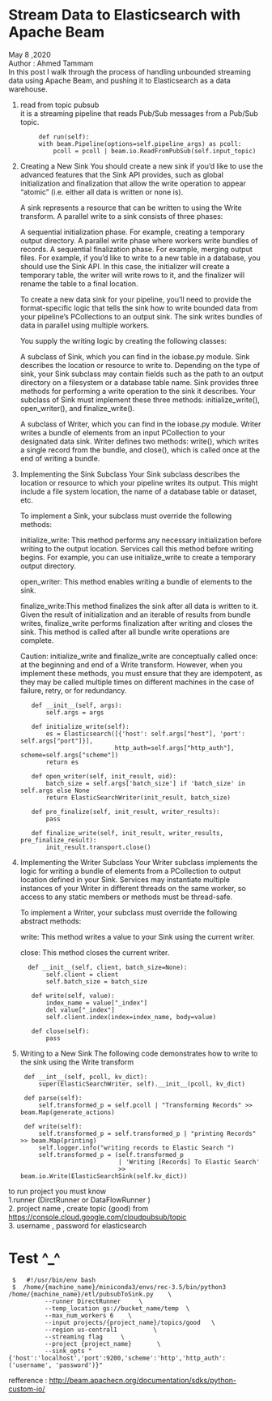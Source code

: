 # Stream Data to Elasticsearch with Apache Beam
May 8 ,2020    
Author : Ahmed Tammam     
In this post I walk through the process of handling unbounded streaming data using Apache Beam, and pushing it to Elasticsearch  as a data warehouse.

1. read from topic pubsub     
  it is a streaming pipeline that reads Pub/Sub messages from a Pub/Sub topic.
  
            def run(self):
            with beam.Pipeline(options=self.pipeline_args) as pcoll:
                pcoll = pcoll | beam.io.ReadFromPubSub(self.input_topic)

2. Creating a New Sink
     You should create a new sink if you’d like to use the advanced features that the Sink API provides, such as global            initialization and finalization that allow the write operation to appear “atomic” (i.e. either all data is written or        none is).

    A sink represents a resource that can be written to using the Write transform. A parallel write to a sink consists of         three phases:

    A sequential initialization phase. For example, creating a temporary output directory.
    A parallel write phase where workers write bundles of records.
    A sequential finalization phase. For example, merging output files.
    For example, if you’d like to write to a new table in a database, you should use the Sink API. In this case, the             initializer will create a temporary table, the writer will write rows to it, and the finalizer will rename the table to     a final location.

    To create a new data sink for your pipeline, you’ll need to provide the format-specific logic that tells the sink how to     write bounded data from your pipeline’s PCollections to an output sink. The sink writes bundles of data in parallel           using multiple workers.

    You supply the writing logic by creating the following classes:

    A subclass of Sink, which you can find in the iobase.py module. Sink describes the location or resource to write to.        Depending on the type of sink, your Sink subclass may contain fields such as the path to an output directory on a            filesystem or a database table name. Sink provides three methods for performing a write operation to the sink it              describes. Your subclass of Sink must implement these three methods: initialize_write(), open_writer(), and                  finalize_write().

   A subclass of Writer, which you can find in the iobase.py module. Writer writes a bundle of elements from an input            PCollection to your designated data sink. Writer defines two methods: write(), which writes a single record from the          bundle, and close(), which is called once at the end of writing a bundle.

3. Implementing the Sink Subclass
    Your Sink subclass describes the location or resource to which your pipeline writes its output. This might include a         file system location, the name of a database table or dataset, etc.

    To implement a Sink, your subclass must override the following methods:

    initialize_write: This method performs any necessary initialization before writing to the output location. Services call     this method before writing begins. For example, you can use initialize_write to create a temporary output directory.

    open_writer: This method enables writing a bundle of elements to the sink.

    finalize_write:This method finalizes the sink after all data is written to it. Given the result of initialization and an     iterable of results from bundle writes, finalize_write performs finalization after writing and closes the sink. This         method is called after all bundle write operations are complete.

    Caution: initialize_write and finalize_write are conceptually called once: at the beginning and end of a Write               transform.     However, when you implement these methods, you must ensure that they are idempotent, as they may be           called multiple times     on different machines in the case of failure, retry, or for redundancy.

          def __init__(self, args):
              self.args = args

          def initialize_write(self):
              es = Elasticsearch([{'host': self.args["host"], 'port': self.args["port"]}],
                                 http_auth=self.args["http_auth"], scheme=self.args["scheme"])
              return es

          def open_writer(self, init_result, uid):
              batch_size = self.args['batch_size'] if 'batch_size' in self.args else None
              return ElasticSearchWriter(init_result, batch_size)

          def pre_finalize(self, init_result, writer_results):
              pass

          def finalize_write(self, init_result, writer_results, pre_finalize_result):
              init_result.transport.close()

4. Implementing the Writer Subclass
    Your Writer subclass implements the logic for writing a bundle of elements from a PCollection to output location defined     in your Sink. Services may instantiate multiple instances of your Writer in different threads on the same worker, so         access to any static members or methods must be thread-safe.

    To implement a Writer, your subclass must override the following abstract methods:

    write: This method writes a value to your Sink using the current writer.
    
    close: This method closes the current writer.

         def __init__(self, client, batch_size=None):
              self.client = client
              self.batch_size = batch_size

          def write(self, value):
              index_name = value["_index"]
              del value["_index"]
              self.client.index(index=index_name, body=value)

          def close(self):
              pass

5. Writing to a New Sink
  The following code demonstrates how to write to the sink using the Write transform
  
        def __int__(self, pcoll, kv_dict):
            super(ElasticSearchWriter, self).__init__(pcoll, kv_dict)

        def parse(self):
            self.transformed_p = self.pcoll | "Transforming Records" >> beam.Map(generate_actions)

        def write(self):
            self.transformed_p = self.transformed_p | "printing Records" >> beam.Map(printing)
            self.logger.info("writing records to Elastic Search ")
            self.transformed_p = (self.transformed_p
                                  | 'Writing [Records] To Elastic Search'
                                  >> beam.io.Write(ElasticSearchSink(self.kv_dict))
to run project you must know                   
   1.runner (DirctRunner or DataFlowRunner )   
   2. project name , create topic (good) from https://console.cloud.google.com/cloudpubsub/topic    
   3. username , password for elasticsearch
   
# Test ^_^  
     $   #!/usr/bin/env bash     
     $  /home/{machine_name}/miniconda3/envs/rec-3.5/bin/python3  /home/{machine_name}/etl/pubsubToSink.py    \
              --runner DirectRunner     \
              --temp_location gs://bucket_name/temp  \
              --max_num_workers 6    \
              --input projects/{project_name}/topics/good   \
              --region us-central1          \
              --streaming flag     \
              --project {project_name}       \
              --sink_opts "{'host':'localhost','port':9200,'scheme':'http','http_auth':('username', 'password')}"
  
refference : http://beam.apachecn.org/documentation/sdks/python-custom-io/
